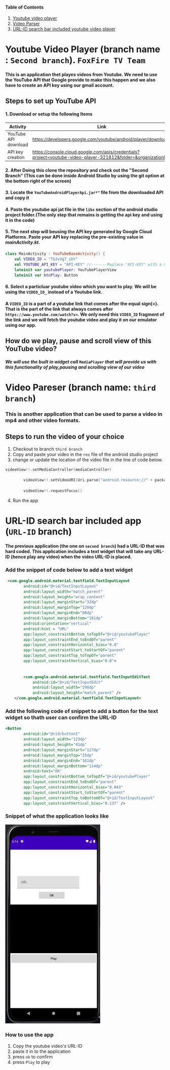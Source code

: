 #### Table of Contents
1. [Youtube video player](x)
2. [Video Parser](y)
3. [URL-ID search bar included youtube video player](z)





# Youtube Video Player (branch name : ```Second branch```). ```FoxFire TV Team``` <div name = 'x'/>
#### This is an application thet playes videos from Youtube. We need to use the YouTube API that Google provide to make this happen and we also have to create an API key using our gmail account. 

## Steps to set up YouTube API 
#### 1. Download or setup the following Items
|Activity|Link|
|--------|--------|
|YouTube API download|https://developers.google.com/youtube/android/player/downloads|
|API key creation|https://console.cloud.google.com/apis/credentials?project=youtube-video-player-321812&folder=&organizationId=|


#### 2. After Doing this clone the repository and check out the **"Second Branch"** (This can be done inside Android Studio by using the git option at the bottom right of the screen)

#### 3. Locate the ```YouTubeAndroidPlayerApi.jar*"``` file from the downloaded API and copy it
#### 4. Paste the youtube api jat file in the ```libs``` section of the android studio project folder.(The only step that remains is getting the api key and using it in the code)

#### 5. The next step will beusing the API key generated by Google Cloud Platforms. Paste your API key replacing the pre-existing value in _mainActivity.kt_.

```kotlin
class MainActivity : YouTubeBaseActivity() {
    val VIDEO_ID = "TbJvVg7_shY"
    val YOUTUBE_API_KEY = "API-KEY" //-------Replace "API-KEY" with a new API key
    lateinit var youtubePlayer: YouTubePlayerView
    lateinit var btnPlay: Button
```
#### 6. Select a particluar youtube video which you want to play. We will be using the ```VIDEO_ID_``` instead of a Youtube link.
#### A ```VIDEO_ID```  is a part of a youtube link that comes after the equal sign(=). That is the part of the link that always comes after ```https://www.youtube.com/watch?v=```. We only need this ```VIDEO_ID``` fragment of the link and we will fetch the youtube video and play it on our emulator using our app.



## How do we play, pause and scroll view of this YouTube video?


##### We will use the built in widget call ```MediaPlayer``` that will provide us with this functionality of play,pausing and scrolling view of our video







# Video Pareser (branch name: ```third branch```) <div name= "y"/>

### This is another application that can be used to parse a video in mp4 and other video formats. 
## Steps to run the video of your choice

1. Checkout to branch ```third branch ```
2.  Copy and paste your video in the ```res``` file of the android studio project 
3. change or update the location of the video file in the line of code below. 
```kotlin
videoView!!.setMediaController(mediaController)

        videoView!!.setVideoURI(Uri.parse("android.resource://" + packageName + "/" + R.raw.video)) //----check or update file location

        videoView!!.requestFocus()
```
4. Run the app 



# URL-ID search bar included app (```URL-ID``` branch) <div name= "z"/>

#### The previous application (the one on ```second branch```) had a URL-ID that was hard coded. This application includes a text widget that will take any URL-ID (hence play any video) when the video URL-ID is placed.


### Add the snippet of code below to add a text widget

```xml
 <com.google.android.material.textfield.TextInputLayout
        android:id="@+id/TextInputLayout"
        android:layout_width="match_parent"
        android:layout_height="wrap_content"
        android:layout_marginStart="32dp"
        android:layout_marginTop="120dp"
        android:layout_marginEnd="80dp"
        android:layout_marginBottom="181dp"
        android:orientation="vertical"
        android:hint = "URL"
        app:layout_constraintBottom_toTopOf="@+id/youtubePlayer"
        app:layout_constraintEnd_toEndOf="parent"
        app:layout_constraintHorizontal_bias="0.0"
        app:layout_constraintStart_toStartOf="parent"
        app:layout_constraintTop_toTopOf="parent"
        app:layout_constraintVertical_bias="0.0">
    

        <com.google.android.material.textfield.TextInputEditText
            android:id="@+id/TextInputEdit"
            android:layout_width="298dp"
            android:layout_height="match_parent" />
    </com.google.android.material.textfield.TextInputLayout>
```

### Add the following code of snippet to add a button for the text widget so thath user can confirm the URL-ID
```xml
<Button
        android:id="@+id/button1"
        android:layout_width="123dp"
        android:layout_height="41dp"
        android:layout_marginStart="127dp"
        android:layout_marginTop="25dp"
        android:layout_marginEnd="161dp"
        android:layout_marginBottom="114dp"
        android:text="OK"
        app:layout_constraintBottom_toTopOf="@+id/youtubePlayer"
        app:layout_constraintEnd_toEndOf="parent"
        app:layout_constraintHorizontal_bias="0.043"
        app:layout_constraintStart_toStartOf="parent"
        app:layout_constraintTop_toBottomOf="@+id/TextInputLayout"
        app:layout_constraintVertical_bias="0.137" />
```

### Snippet of what the application looks like
<img src = https://github.com/Nlege001/Youtube_Video_Player/blob/master/youtubeapp.jpg width = 300>

### How to use the app
1. Copy the youtube video's URL-ID
2. paste it in to the application
3. press ```ok``` to confirm
4. press ```Play``` to play
